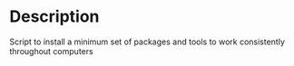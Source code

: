 Description
===========

Script to install a minimum set of packages and tools to work consistently throughout computers


